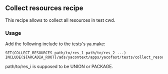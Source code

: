 ## Collect resources recipe
This recipe allows to collect all resources in test cwd.

### Usage
Add the following include to the tests's ya.make:

    SET(COLLECT_RESOURCES path/to/res_1 path/to/res_2 ...)
    INCLUDE(${ARCADIA_ROOT}/ads/yacontext/apps/yacofast/tests/collect_resources/recipe.inc)

path/to/res_i is supposed to be UNION or PACKAGE.
